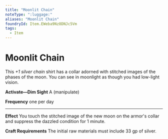 ```yaml
---
title: "Moonlit Chain"
noteType: ":luggage:"
aliases: "Moonlit Chain"
foundryId: Item.EWeba9Nz8DNJc5Vm
tags:
  - Item
---
```


# Moonlit Chain

This _+1 silver chain_ shirt has a collar adorned with stitched images of the phases of the moon. You can see in moonlight as though you had low-light vision.

**Activate—Dim Sight** A (manipulate)

**Frequency** one per day

* * *

**Effect** You touch the stitched image of the new moon on the armor's collar and suppress the dazzled condition for 1 minute.

**Craft Requirements** The initial raw materials must include 33 gp of silver.
